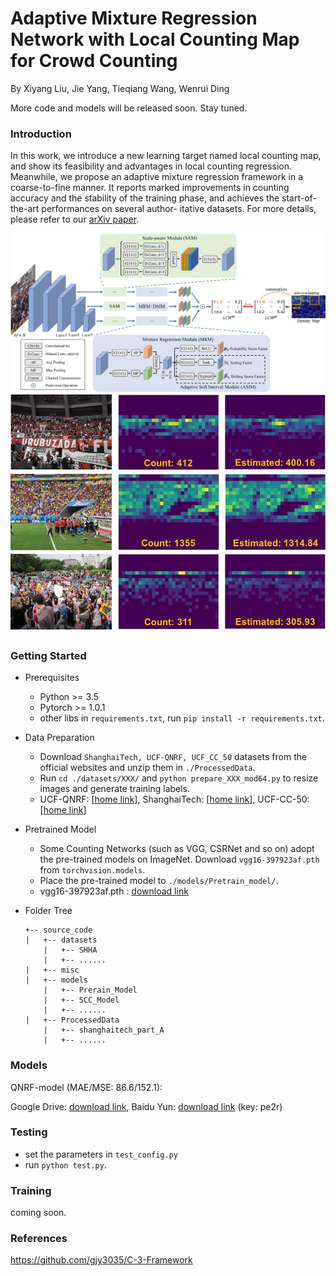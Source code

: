 # Adaptive Mixture Regression Network with Local Counting Map for Crowd Counting
By Xiyang Liu, Jie Yang, Tieqiang Wang, Wenrui Ding

More code and models will be released soon. Stay tuned.

### Introduction
In this work, we introduce a new learning target named local counting map, and
show its feasibility and advantages in local counting regression. Meanwhile, we
propose an adaptive mixture regression framework in a coarse-to-fine manner.
It reports marked improvements in counting accuracy and the stability of the
training phase, and achieves the start-of-the-art performances on several author-
itative datasets. For more details, please refer to our [arXiv paper]().

<img src="doc/framework.jpg" width=800>

<img src="doc/demo.jpg" width=600>

### Getting Started
- Prerequisites
  - Python >= 3.5
  - Pytorch >= 1.0.1
  - other libs in ```requirements.txt```, run ```pip install -r requirements.txt```.

- Data Preparation
  - Download ```ShanghaiTech, UCF-QNRF, UCF_CC_50``` datasets from the official websites 
    and unzip them in ```./ProcessedData```.
  - Run ```cd ./datasets/XXX/``` and ```python prepare_XXX_mod64.py``` to resize images and generate training labels.
  - UCF-QNRF: [[home link](https://www.crcv.ucf.edu/data/ucf-qnrf/)], 
ShanghaiTech: [[home link](https://pan.baidu.com/s/1nuAYslz)], 
UCF-CC-50: [[home link](http://crcv.ucf.edu/data/ucf-cc-50/)]

- Pretrained Model
  - Some Counting Networks (such as VGG, CSRNet and so on) adopt the pre-trained models on ImageNet.
    Download ```vgg16-397923af.pth``` from ```torchvision.models```.
  - Place the pre-trained model to ```./models/Pretrain_model/```. 
  - vgg16-397923af.pth : [download link](https://download.pytorch.org/models/vgg16-397923af.pth)

- Folder Tree
    ```
    +-- source_code
    |   +-- datasets
        |   +-- SHHA
        |   +-- ......
    |   +-- misc     
    |   +-- models
        |   +-- Prerain_Model
        |   +-- SCC_Model
        |   +-- ......
    |   +-- ProcessedData
        |   +-- shanghaitech_part_A
        |   +-- ......
    ```

### Models
QNRF-model (MAE/MSE: 86.6/152.1):

Google Drive: [download link](https://drive.google.com/open?id=1btZa7ltAwqQe0CDa41P67EtTdY0iJOfh),
Baidu Yun: [download link](https://pan.baidu.com/s/1humECw3oz4xRbWy5CaakZQ) (key: pe2r) 

### Testing
- set the parameters in ```test_config.py```
- run ```python test.py```.

### Training
coming soon.

### References
https://github.com/gjy3035/C-3-Framework
